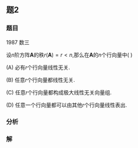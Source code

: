 ## 题2
### 题目
1987 数三 

设$n$阶方阵$\mathbf{A}$的秩$r( \mathbf{A})  = r < n$,那么在$\mathbf{A}$的$n$个行向量中(   )

(A) 必有$r$个行向量线性无关.

(B) 任意$r$个行向量都线性无关.

(C) 任意$r$个行向量都构成极大线性无关向量组.

(D) 任意一个行向量都可以由其他$r$个行向量线性表出.
### 分析

### 解